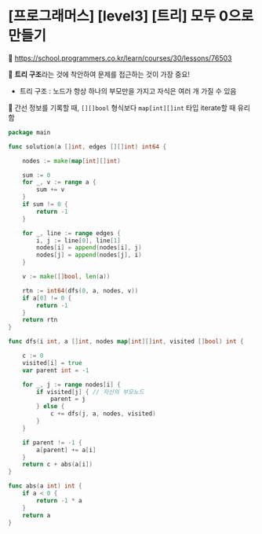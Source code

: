 # [프로그래머스] [level3] [트리] 모두 0으로 만들기

:link: https://school.programmers.co.kr/learn/courses/30/lessons/76503

:memo: **트리 구조**라는 것에 착안하여 문제를 접근하는 것이 가장 중요! 

- 트리 구조 : 노드가 항상 하나의 부모만을 가지고 자식은 여러 개 가질 수 있음

:memo: 간선 정보를 기록할 때, `[][]bool` 형식보다 `map[int][]int` 타입 iterate할 때 유리함



```go
package main

func solution(a []int, edges [][]int) int64 {

	nodes := make(map[int][]int)

	sum := 0
	for _, v := range a {
		sum += v
	}
	if sum != 0 {
		return -1
	}

	for _, line := range edges {
		i, j := line[0], line[1]
		nodes[i] = append(nodes[i], j)
		nodes[j] = append(nodes[j], i)
	}

	v := make([]bool, len(a))

	rtn := int64(dfs(0, a, nodes, v))
	if a[0] != 0 {
		return -1
	}
	return rtn
}

func dfs(i int, a []int, nodes map[int][]int, visited []bool) int {

	c := 0
	visited[i] = true
	var parent int = -1

	for _, j := range nodes[i] {
		if visited[j] { // 자신의 부모노드
			parent = j
		} else {
			c += dfs(j, a, nodes, visited)
		}
	}

	if parent != -1 {
		a[parent] += a[i]
	}
	return c + abs(a[i])
}

func abs(a int) int {
	if a < 0 {
		return -1 * a
	}
	return a
}
```

